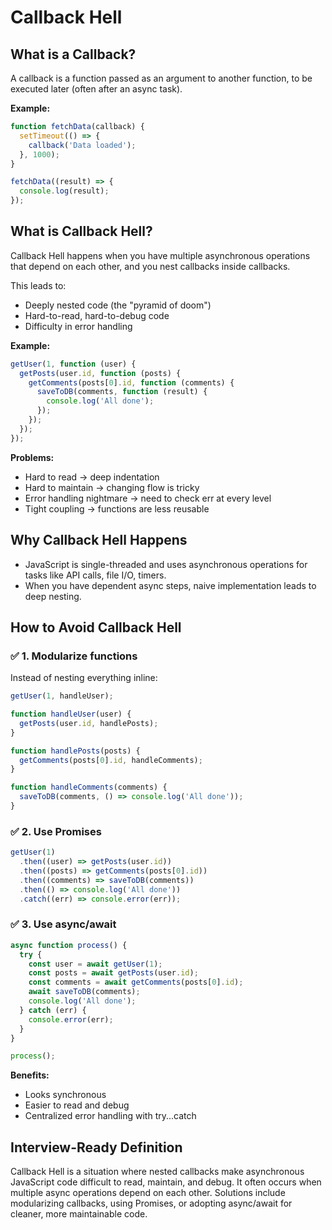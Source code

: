 # Callback Hell

## What is a Callback?

A callback is a function passed as an argument to another function, to be executed later (often after an async task).

**Example:**

```javascript
function fetchData(callback) {
  setTimeout(() => {
    callback('Data loaded');
  }, 1000);
}

fetchData((result) => {
  console.log(result);
});
```

## What is Callback Hell?

Callback Hell happens when you have multiple asynchronous operations that depend on each other, and you nest callbacks inside callbacks.

This leads to:

- Deeply nested code (the "pyramid of doom")
- Hard-to-read, hard-to-debug code
- Difficulty in error handling

**Example:**

```javascript
getUser(1, function (user) {
  getPosts(user.id, function (posts) {
    getComments(posts[0].id, function (comments) {
      saveToDB(comments, function (result) {
        console.log('All done');
      });
    });
  });
});
```

**Problems:**

- Hard to read → deep indentation
- Hard to maintain → changing flow is tricky
- Error handling nightmare → need to check err at every level
- Tight coupling → functions are less reusable

## Why Callback Hell Happens

- JavaScript is single-threaded and uses asynchronous operations for tasks like API calls, file I/O, timers.
- When you have dependent async steps, naive implementation leads to deep nesting.

## How to Avoid Callback Hell

### ✅ 1. Modularize functions

Instead of nesting everything inline:

```javascript
getUser(1, handleUser);

function handleUser(user) {
  getPosts(user.id, handlePosts);
}

function handlePosts(posts) {
  getComments(posts[0].id, handleComments);
}

function handleComments(comments) {
  saveToDB(comments, () => console.log('All done'));
}
```

### ✅ 2. Use Promises

```javascript
getUser(1)
  .then((user) => getPosts(user.id))
  .then((posts) => getComments(posts[0].id))
  .then((comments) => saveToDB(comments))
  .then(() => console.log('All done'))
  .catch((err) => console.error(err));
```

### ✅ 3. Use async/await

```javascript
async function process() {
  try {
    const user = await getUser(1);
    const posts = await getPosts(user.id);
    const comments = await getComments(posts[0].id);
    await saveToDB(comments);
    console.log('All done');
  } catch (err) {
    console.error(err);
  }
}

process();
```

**Benefits:**

- Looks synchronous
- Easier to read and debug
- Centralized error handling with try...catch

## Interview-Ready Definition

Callback Hell is a situation where nested callbacks make asynchronous JavaScript code difficult to read, maintain, and debug. It often occurs when multiple async operations depend on each other. Solutions include modularizing callbacks, using Promises, or adopting async/await for cleaner, more maintainable code.
